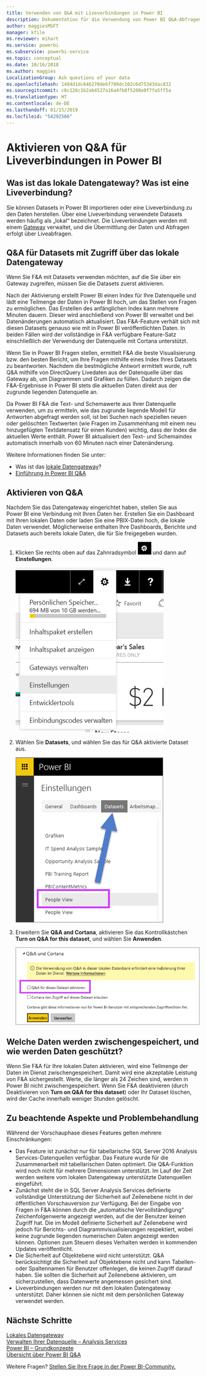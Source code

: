 ```yaml
---
title: Verwenden von Q&A mit Liveverbindungen in Power BI
description: Dokumentation für die Verwendung von Power BI Q&A-Abfragen in natürlicher Sprache mit Liveverbindungen mit Analysis Services-Daten und dem lokalen Datengateway.
author: maggiesMSFT
manager: kfile
ms.reviewer: mihart
ms.service: powerbi
ms.subservice: powerbi-service
ms.topic: conceptual
ms.date: 10/16/2018
ms.author: maggies
LocalizationGroup: Ask questions of your data
ms.openlocfilehash: 1484d1dc646270de6f789dc102c6d75343dac832
ms.sourcegitcommit: c8c126c1b2ab4527a16a4fb8f5208e0f7fa5ff5a
ms.translationtype: HT
ms.contentlocale: de-DE
ms.lasthandoff: 01/15/2019
ms.locfileid: "54292566"
---
```

# <a name="enable-qa-for-live-connections-in-power-bi"></a>Aktivieren von Q&A für Liveverbindungen in Power BI
## <a name="what-is-on-premises-data-gateway--what-is-a-live-connection"></a>Was ist das lokale Datengateway?  Was ist eine Liveverbindung?
Sie können Datasets in Power BI importieren oder eine Liveverbindung zu den Daten herstellen. Über eine Liveverbindung verwendete Datasets werden häufig als „lokal“ bezeichnet. Die Liveverbindungen werden mit einem [Gateway](service-gateway-onprem.md) verwaltet, und die Übermittlung der Daten und Abfragen erfolgt über Liveabfragen.

## <a name="qa-for-on-premises-data-gateway-datasets"></a>Q&A für Datasets mit Zugriff über das lokale Datengateway
Wenn Sie F&A mit Datasets verwenden möchten, auf die Sie über ein Gateway zugreifen, müssen Sie die Datasets zuerst aktivieren.

Nach der Aktivierung erstellt Power BI einen Index für Ihre Datenquelle und lädt eine Teilmenge der Daten in Power BI hoch, um das Stellen von Fragen zu ermöglichen. Das Erstellen des anfänglichen Index kann mehrere Minuten dauern. Dieser wird anschließend von Power BI verwaltet und bei Datenänderungen automatisch aktualisiert. Das F&A-Feature verhält sich mit diesen Datasets genauso wie mit in Power BI veröffentlichten Daten. In beiden Fällen wird der vollständige in F&A verfügbare Feature-Satz einschließlich der Verwendung der Datenquelle mit Cortana unterstützt.

Wenn Sie in Power BI Fragen stellen, ermittelt F&A die beste Visualisierung bzw. den besten Bericht, um Ihre Fragen mithilfe eines Index Ihres Datasets zu beantworten. Nachdem die bestmögliche Antwort ermittelt wurde, ruft Q&A mithilfe von DirectQuery Livedaten aus der Datenquelle über das Gateway ab, um Diagrammen und Grafiken zu füllen. Dadurch zeigen die F&A-Ergebnisse in Power BI stets die aktuellen Daten direkt aus der zugrunde liegenden Datenquelle an.

Da Power BI F&A die Text- und Schemawerte aus Ihrer Datenquelle verwenden, um zu ermitteln, wie das zugrunde liegende Modell für Antworten abgefragt werden soll, ist bei Suchen nach speziellen neuen oder gelöschten Textwerten (wie Fragen im Zusammenhang mit einem neu hinzugefügten Textdatensatz für einen Kunden) wichtig, dass der Index die aktuellen Werte enthält. Power BI aktualisiert den Text- und Schemaindex automatisch innerhalb von 60 Minuten nach einer Datenänderung.

Weitere Informationen finden Sie unter:

* Was ist das [lokale Datengateway](service-gateway-onprem.md)?
* [Einführung in Power BI Q&A](consumer/end-user-q-and-a.md)

## <a name="enable-qa"></a>Aktivieren von Q&A
Nachdem Sie das Datengateway eingerichtet haben, stellen Sie aus Power BI eine Verbindung mit Ihren Daten her.  Erstellen Sie ein Dashboard mit Ihren lokalen Daten oder laden Sie eine PBIX-Datei hoch, die lokale Daten verwendet.  Möglicherweise enthalten Ihre Dashboards, Berichte und Datasets auch bereits lokale Daten, die für Sie freigegeben wurden.

1. Klicken Sie rechts oben auf das Zahnradsymbol ![Zahnradsymbol](media/service-q-and-a-direct-query/power-bi-cog.png) und dann auf **Einstellungen**.
   
   ![Menü „Einstellungen“](media/service-q-and-a-direct-query/powerbi-settings.png)
2. Wählen Sie **Datasets**, und wählen Sie das für Q&A aktivierte Dataset aus.
   
   ![Anzeige „Datasets“ im Menü „Einstellungen“](media/service-q-and-a-direct-query/power-bi-q-and-a-settings.png)
3. Erweitern Sie **Q&A and Cortana**, aktivieren Sie das Kontrollkästchen **Turn on Q&A for this dataset**, und wählen Sie **Anwenden**.
   
    ![Erweiterter Q&A-Bereich](media/service-q-and-a-direct-query/power-bi-q-and-a-directquery.png)

## <a name="what-data-is-cached-and-how-is-privacy-protected"></a>Welche Daten werden zwischengespeichert, und wie werden Daten geschützt?
Wenn Sie F&A für Ihre lokalen Daten aktivieren, wird eine Teilmenge der Daten im Dienst zwischengespeichert. Damit wird eine akzeptable Leistung von F&A sichergestellt. Werte, die länger als 24 Zeichen sind, werden in Power BI nicht zwischengespeichert. Wenn Sie F&A deaktivieren (durch Deaktivieren von **Turn on Q&A for this dataset**) oder Ihr Dataset löschen, wird der Cache innerhalb weniger Stunden gelöscht.

## <a name="considerations-and-troubleshooting"></a>Zu beachtende Aspekte und Problembehandlung
Während der Vorschauphase dieses Features gelten mehrere Einschränkungen:

* Das Feature ist zunächst nur für tabellarische SQL Server 2016 Analysis Services-Datenquellen verfügbar. Das Feature wurde für die Zusammenarbeit mit tabellarischen Daten optimiert. Die Q&A-Funktion wird noch nicht für mehrere Dimensionen unterstützt. Im Lauf der Zeit werden weitere vom lokalen Datengateway unterstützte Datenquellen eingeführt.
* Zunächst steht die in SQL Server Analysis Services definierte vollständige Unterstützung der Sicherheit auf Zeilenebene nicht in der öffentlichen Vorschauversion zur Verfügung. Bei der Eingabe von Fragen in F&A können durch die „automatische Vervollständigung“ Zeichenfolgenwerte angezeigt werden, auf die der Benutzer keinen Zugriff hat. Die im Modell definierte Sicherheit auf Zeilenebene wird jedoch für Berichts- und Diagrammvisualisierungen respektiert, wobei keine zugrunde liegenden numerischen Daten angezeigt werden können. Optionen zum Steuern dieses Verhalten werden in kommenden Updates veröffentlicht.
* Die Sicherheit auf Objektebene wird nicht unterstützt. Q&A berücksichtigt die Sicherheit auf Objektebene nicht und kann Tabellen- oder Spaltennamen für Benutzer offenlegen, die keinen Zugriff darauf haben. Sie sollten die Sicherheit auf Zeilenebene aktivieren, um sicherzustellen, dass Datenwerte angemessen gesichert sind. 
* Liveverbindungen werden nur mit dem lokalen Datengateway unterstützt. Daher können sie nicht mit dem persönlichen Gateway verwendet werden.

## <a name="next-steps"></a>Nächste Schritte
[Lokales Datengateway](service-gateway-onprem.md)  
[Verwalten Ihrer Datenquelle – Analysis Services](service-gateway-enterprise-manage-ssas.md)  
[Power BI – Grundkonzepte](consumer/end-user-basic-concepts.md)  
[Übersicht über Power BI Q&A](consumer/end-user-q-and-a.md)  

Weitere Fragen? [Stellen Sie Ihre Frage in der Power BI-Community.](http://community.powerbi.com/)


